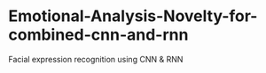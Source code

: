 # Emotional-Analysis-Novelty-for-combined-cnn-and-rnn
Facial expression recognition using CNN  &amp; RNN

